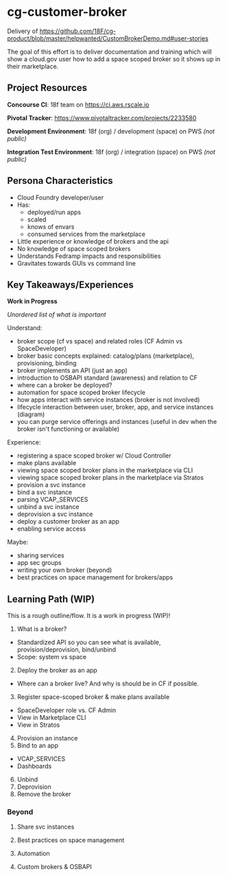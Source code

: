 # cg-customer-broker

Delivery of https://github.com/18F/cg-product/blob/master/helpwanted/CustomBrokerDemo.md#user-stories

The goal of this effort is to deliver documentation and training which will show a cloud.gov user how to add a space scoped broker so it shows up in their marketplace.

## Project Resources

**Concourse CI**: 18f team on https://ci.aws.rscale.io

**Pivotal Tracker**: https://www.pivotaltracker.com/projects/2233580

**Development Environment**: 18f (org) / development (space) on PWS *(not public)*

**Integration Test Environment**: 18f (org) / integration (space) on PWS *(not public)*


## Persona Characteristics

* Cloud Foundry developer/user
* Has:
  * deployed/run apps
  * scaled
  * knows of envars
  * consumed services from the marketplace
* Little experience or knowledge of brokers and the api
* No knowledge of space scoped brokers
* Understands Fedramp impacts and responsibilities
* Gravitates towards GUIs vs command line

## Key Takeaways/Experiences

**Work in Progress**

*Unordered list of what is important*

Understand:
* broker scope (cf vs space) and related roles (CF Admin vs SpaceDeveloper)
* broker basic concepts explained: catalog/plans (marketplace), provisioning, binding
* broker implements an API (just an app)
* introduction to OSBAPI standard (awareness) and relation to CF
* where can a broker be deployed?
* automation for space scoped broker lifecycle
* how apps interact with service instances (broker is not involved)
* lifecycle interaction between user, broker, app, and service instances (diagram)
* you can purge service offerings and instances (useful in dev when the broker isn't functioning or available)

Experience:
* registering a space scoped broker w/ Cloud Controller
* make plans available
* viewing space scoped broker plans in the marketplace via CLI
* viewing space scoped broker plans in the marketplace via Stratos
* provision a svc instance
* bind a svc instance
* parsing VCAP_SERVICES
* unbind a svc instance
* deprovision a svc instance
* deploy a customer broker as an app
* enabling service access

Maybe:
* sharing services
* app sec groups
* writing your own broker (beyond)
* best practices on space management for brokers/apps

## Learning Path (WIP)

This is a rough outline/flow.  It is a work in progress (WIP)!

1. What is a broker?
  * Standardized API so you can see what is available, provision/deprovision, bind/unbind
  * Scope: system vs space
2. Deploy the broker as an app
  * Where can a broker live? And why is should be in CF if possible.
3. Register space-scoped broker & make plans available
  * SpaceDeveloper role vs. CF Admin
  * View in Marketplace CLI
  * View in Stratos
4. Provision an instance
5. Bind to an app
  * VCAP_SERVICES
  * Dashboards
6. Unbind
7. Deprovision
8. Remove the broker

### Beyond

1. Share svc instances

2. Best practices on space management

3. Automation

4. Custom brokers & OSBAPI
